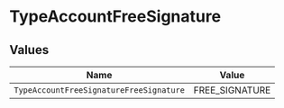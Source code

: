 # TypeAccountFreeSignature


## Values

| Name                                    | Value                                   |
| --------------------------------------- | --------------------------------------- |
| `TypeAccountFreeSignatureFreeSignature` | FREE_SIGNATURE                          |